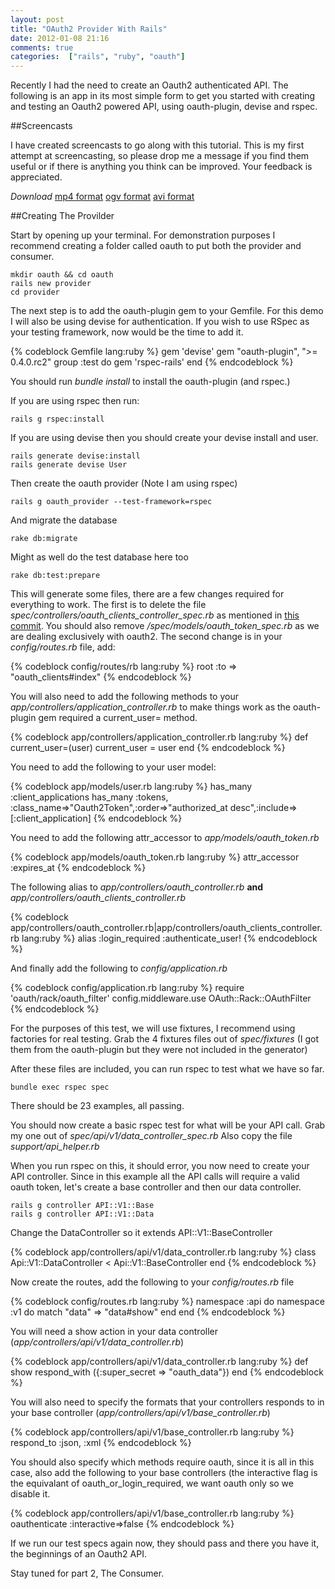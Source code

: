 ```yaml
---
layout: post
title: "OAuth2 Provider With Rails"
date: 2012-01-08 21:16
comments: true
categories:  ["rails", "ruby", "oauth"]
---
```



Recently I had the need to create an Oauth2 authenticated API.  The following is an app in its most simple form to get you started with creating and testing an Oauth2 powered API, using oauth-plugin, devise and rspec.

##Screencasts

I have created screencasts to go along with this tutorial.  This is my first attempt at screencasting, so please drop me a message if you find them useful or if there is anything you think can be improved.  Your feedback is appreciated.

*Download* [mp4 format](http://screencasts.gazler.com/provider.mp4) [ogv format](http://screencasts.gazler.com/provider.ogv) [avi format](http://screencasts.gazler.com/provider.avi)

##Creating The Provilder

Start by opening up your terminal.  For demonstration purposes I recommend creating a folder called oauth to put both the provider and consumer.

    mkdir oauth && cd oauth
    rails new provider
    cd provider
    
The next step is to add the oauth-plugin gem to your Gemfile.  For this demo I will also be using devise for authentication.  If you wish to use RSpec as your testing framework, now would be the time to add it.

{% codeblock Gemfile lang:ruby %}
gem 'devise'
gem "oauth-plugin", ">= 0.4.0.rc2"
group :test do
    gem 'rspec-rails'
end
{% endcodeblock %}    

You should run *bundle install* to install the oauth-plugin (and rspec.)

If you are using rspec then run:

    rails g rspec:install

If you are using devise then you should create your devise install and user.

    rails generate devise:install
    rails generate devise User
    
Then create the oauth provider (Note I am using rspec)

    rails g oauth_provider --test-framework=rspec
    
And migrate the database
    
    rake db:migrate
    
Might as well do the test database here too

    rake db:test:prepare
    
This will generate some files, there are a few changes required for everything to work.  The first is to delete the file *spec/controllers/oauth_clients_controller_spec.rb* as mentioned in [this commit](https://github.com/pelle/oauth-plugin/commit/6e24ec0ee2f3dc871756b2e8a75fa2181ff504f4).  You should also remove */spec/models/oauth_token_spec.rb* as we are dealing exclusively with oauth2.
The second change is in your *config/routes.rb* file, add:

{% codeblock config/routes/rb lang:ruby %}
root :to => "oauth_clients#index"
{% endcodeblock %} 

    
You will also need to add the following methods to your *app/controllers/application_controller.rb* to make things work as the oauth-plugin gem required a current_user= method.

{% codeblock app/controllers/application_controller.rb lang:ruby %}
def current_user=(user)
  current_user = user
end
{% endcodeblock %} 

You need to add the following to your user model:

{% codeblock app/models/user.rb lang:ruby %}
has_many :client_applications
has_many :tokens, :class_name=>"Oauth2Token",:order=>"authorized_at desc",:include=>[:client_application]
{% endcodeblock %} 
    
You need to add the following attr_accessor to *app/models/oauth_token.rb*

{% codeblock app/models/oauth_token.rb lang:ruby %}
attr_accessor :expires_at
{% endcodeblock %} 

The following alias to *app/controllers/oauth_controller.rb* **and** *app/controllers/oauth_clients_controller.rb*

{% codeblock app/controllers/oauth_controller.rb|app/controllers/oauth_clients_controller.rb lang:ruby %}
alias :login_required :authenticate_user!
{% endcodeblock %} 
    
And finally add the following to *config/application.rb*

{% codeblock config/application.rb lang:ruby %}
require 'oauth/rack/oauth_filter'
config.middleware.use OAuth::Rack::OAuthFilter
{% endcodeblock %} 
    
For the purposes of this test, we will use fixtures, I recommend using factories for real testing.  Grab the 4 fixtures files out of *spec/fixtures* (I got them from the oauth-plugin but they were not included in the generator)

After these files are included, you can run rspec to test what we have so far.

    bundle exec rspec spec
    
There should be 23 examples, all passing.

You should now create a basic rspec test for what will be your API call.  Grab my one out of *spec/api/v1/data_controller_spec.rb*  Also copy the file *support/api_helper.rb*

When you run rspec on this, it should error, you now need to create your API controller.  Since in this example all the API calls will require a valid oauth token, let's create a base controller and then our data controller.

    rails g controller API::V1::Base
    rails g controller API::V1::Data
    
Change the DataController so it extends API::V1::BaseController

{% codeblock app/controllers/api/v1/data_controller.rb lang:ruby %}
class Api::V1::DataController < Api::V1::BaseController
end
{% endcodeblock %} 
    
Now create the routes, add the following to your *config/routes.rb* file

{% codeblock config/routes.rb lang:ruby %}
namespace :api do
  namespace :v1 do
    match "data" => "data#show"
  end
end
{% endcodeblock %} 
    
You will need a show action in your data controller (*app/controllers/api/v1/data_controller.rb*)

{% codeblock app/controllers/api/v1/data_controller.rb lang:ruby %}
def show
  respond_with ({:super_secret => "oauth_data"})
end
{% endcodeblock %} 
    
You will also need to specify the formats that your controllers responds to in your base controller (*app/controllers/api/v1/base_controller.rb*)

{% codeblock app/controllers/api/v1/base_controller.rb lang:ruby %}
respond_to :json, :xml
{% endcodeblock %} 
    
You should also specify which methods require oauth, since it is all in this case, also add the following to your base controllers (the interactive flag is the equivalant of oauth_or_login_required, we want oauth only so we disable it. 

{% codeblock app/controllers/api/v1/base_controller.rb lang:ruby %}
oauthenticate :interactive=>false
{% endcodeblock %} 

If we run our test specs again now, they should pass and there you have it, the beginnings of an Oauth2 API.

Stay tuned for part 2, The Consumer.
